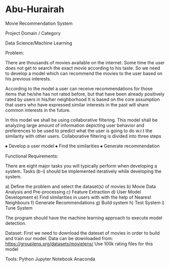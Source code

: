 # Abu-Hurairah
Movie Recommendation System

Project Domain / Category

Data Science/Machine Learning

Problem:

There are thousands of movies available on the internet. Some time the user does not get to search the exact movie according to his taste. So we need to develop a model which can recommend the movies to the user based on his previous interests.

According to the model a user can receive recommendations for those items that he/she has not rated before, but that have been already positively rated by users in his/her neighborhood It is based on the core assumption that users who have expressed similar interests in the past will share common interests in the future.

In this model we shall be using collaborative filtering. This model shall be analyzing large amount of information depicting user behavior and preferences to be used to predict what the user is going to do w.r.t the similarity with other users. Collaborative filtering is divided into three steps

⦁	Develop a user model
⦁	Find the similarities
⦁	Generate recommendation 

Functional Requirements:

There are eight major tasks you will typically perform when developing a system. Tasks (b-i) should be implemented iteratively while developing the system.

a)	Define the problem and select the dataset(s) of movies
b)	Movie Data Analysis and Pre-processing 
c)	Feature Extraction
d)	User Model Development
e)	Find similarities in users with with the help of Nearest Neighbours
f)	Generate Recommendations
g)	Build system
h)	Test System
i)	Tune System

The program should have the machine learning approach to execute model detection.


Dataset:
First we need to download the dateset of movies in order to build and train our model. Data can be downloaded from: https://grouplens.org/datasets/movielens/
Use 100k rating files for this model

Tools:
Python
Jupyter Notebook
Anaconda

